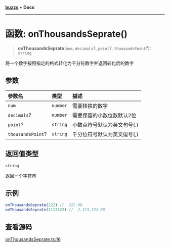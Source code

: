 [**buzzs**](../README.md) • **Docs**

***

# 函数: onThousandsSeprate()

> **onThousandsSeprate**(`num`, `decimals`?, `point`?, `thousandsPoint`?): `string`

将一个数字按照指定的格式转化为千分符数字并返回转化后的数字

## 参数

| 参数名 | 类型 | 描述 |
| :------ | :------ | :------ |
| `num` | `number` | 需要转换的数字 |
| `decimals`? | `number` | 需要保留的小数位数默认2位 |
| `point`? | `string` | 小数点符号默认为英文句号(.) |
| `thousandsPoint`? | `string` | 千分位符号默认为英文逗号(,) |

## 返回值类型

`string`

返回一个字符串

## 示例

```ts
onThousandsSeprate(222)	//	222.00
onThousandsSeprate(2113322)	//	2,113,322.00
```

## 查看源码

[onThousandsSeprate.ts:16](https://github.com/Leexiaop/buzz/blob/7b12692d0748898621f219703f0b1bfce5c31863/src/onThousandsSeprate.ts#L16)
